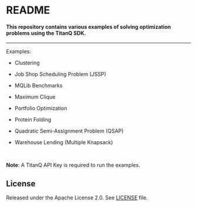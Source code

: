 # README

#### This repository contains various examples of solving optimization problems using the TitanQ SDK.
--------------------------------------------------------------------------------


Examples:

- Clustering

- Job Shop Scheduling Problem (JSSP)

- MQLib Benchmarks

- Maximum Clique

- Portfolio Optimization

- Protein Folding

- Quadratic Semi-Assignment Problem (QSAP)
  
- Warehouse Lending (Multiple Knapsack)

&nbsp;

**Note**: A TitanQ API Key is required to run the examples.


## License

Released under the Apache License 2.0. See [LICENSE](LICENSE) file.
